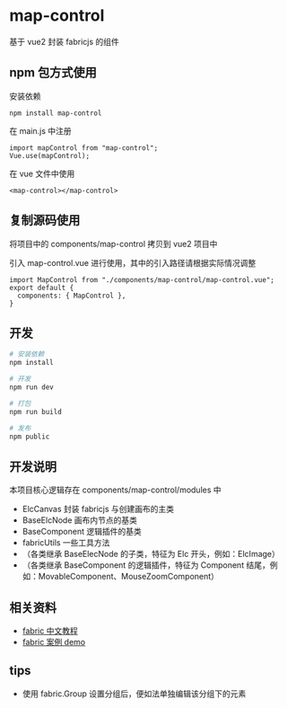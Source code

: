 # map-control

基于 vue2 封装 fabricjs 的组件

## npm 包方式使用

安装依赖

```
npm install map-control
```

在 main.js 中注册

```
import mapControl from "map-control";
Vue.use(mapControl);
```

在 vue 文件中使用

```
<map-control></map-control>
```

## 复制源码使用

将项目中的 components/map-control 拷贝到 vue2 项目中

引入 map-control.vue 进行使用，其中的引入路径请根据实际情况调整

```
import MapControl from "./components/map-control/map-control.vue";
export default {
  components: { MapControl },
}
```

## 开发

```bash
# 安装依赖
npm install

# 开发
npm run dev

# 打包
npm run build

# 发布
npm public
```

## 开发说明

本项目核心逻辑存在 components/map-control/modules 中

- ElcCanvas 封装 fabricjs 与创建画布的主类
- BaseElcNode 画布内节点的基类
- BaseComponent 逻辑插件的基类
- fabricUtils 一些工具方法
- （各类继承 BaseElecNode 的子类，特征为 Elc 开头，例如：ElcImage）
- （各类继承 BaseComponent 的逻辑插件，特征为 Component 结尾，例如：MovableComponent、MouseZoomComponent）

## 相关资料

- [fabric 中文教程](https://k21vin.gitee.io/fabric-js-doc/articles/quickstart.html)
- [fabric 案例 demo](https://gitee.com/k21vin/fabricjs-demo#https://gitee.com/k21vin/fabricjs-demo/blob/master/tutorial/Canvas/controlsAboveOverlay.html)

## tips

- 使用 fabric.Group 设置分组后，便如法单独编辑该分组下的元素
